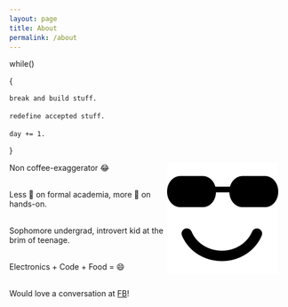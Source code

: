 ```yaml
---
layout: page
title: About
permalink: /about
---
```

while()

{

	break and build stuff.

	redefine accepted stuff.

	day += 1.

}

<p>
<img src="assets/smile.png" alt="Mischievious raven" style="float:right;margin:0 20px 20px 0;"   />
Non coffee-exaggerator 😂
<br>
<br>

Less 🔎 on formal academia, more 🔎 on hands-on.
<br>
<br>

Sophomore undergrad, introvert kid at the brim of teenage.
<br>
<br>

Electronics + Code + Food = 😄
<br>
<br>
</p>

Would love a conversation at <a href="https://www.facebook.com/rounakdatta">FB</a>!
